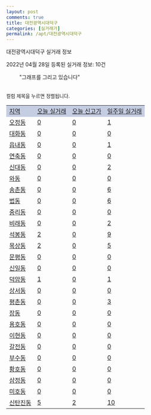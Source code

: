 ```yaml
---
layout: post
comments: true
title: 대전광역시대덕구
categories: [실거래가]
permalink: /apt/대전광역시대덕구
---
```


대전광역시대덕구 실거래 정보

2022년 04월 28일 등록된 실거래 정보: 10건

<!--<script async src="https://pagead2.googlesyndication.com/pagead/js/adsbygoogle.js?client=ca-pub-3485438051770037"
 crossorigin="anonymous"></script>-->

<script type="text/javascript">
  google.charts.load('current', {'packages':['corechart']});
  google.charts.setOnLoadCallback(drawChart);

  function drawChart() {
    var data = google.visualization.arrayToDataTable([['거래일', '매매', '전월세', '전매'], ['21-01', 2, 2, 0], ['21-02', 0, 3, 0], ['21-03', 0, 16, 0], ['21-04', 109, 60, 5], ['21-05', 234, 115, 18], ['21-06', 184, 89, 14], ['21-07', 161, 119, 12], ['21-08', 151, 74, 12], ['21-09', 159, 80, 11], ['21-10', 150, 114, 7], ['21-11', 131, 117, 6], ['21-12', 85, 151, 9], ['22-01', 65, 109, 15], ['22-02', 68, 136, 11], ['22-03', 97, 119, 7], ['22-04', 43, 69, 2]]);

    var options = {
      title: '최근 1년간 유형별 거래량 추이',
      legend: { position: 'bottom' }
    };

    setTimeout(function() {
        var chart = new google.visualization.LineChart(document.getElementById('columnchart_material'));
        chart.draw(data, (options));
        document.getElementById('loading').style.display = 'none';
        var dayLabel = (new Date()).getDay();
        if (dayLabel < 2) {
            sorttable.innerSortFunction.apply(document.getElementById('week'), []);
            sorttable.innerSortFunction.apply(document.getElementById('week'), []);        
        }
        else {
            sorttable.innerSortFunction.apply(document.getElementById('today'), []);
            sorttable.innerSortFunction.apply(document.getElementById('today'), []);
        }
    }, 200);

  }
</script>

<div id="loading" style="z-index:20; display: block; margin-left: 35px">"그래프를 그리고 있습니다"</div>
<div id="columnchart_material" style="width: 95%; margin-left: -35px; display: block"></div>
<!--<div style="width: 95%; margin-left: -35px; display: block">
      <script async src="https://pagead2.googlesyndication.com/pagead/js/adsbygoogle.js?client=ca-pub-3485438051770037"
          crossorigin="anonymous"></script>
      <ins class="adsbygoogle"
          style="display:block"
          data-ad-format="fluid"
          data-ad-layout-key="-fb+5w+4e-db+86"
          data-ad-client="ca-pub-3485438051770037"
          data-ad-slot="1827090281"></ins>
      <script>
          (adsbygoogle = window.adsbygoogle || []).push({});
      </script>
</div>-->
<br>

<font size='small' style='font-size: small;'>컬럼 제목을 누르면 정렬됩니다.</font>
<table class="sortable">
  <tr style='background-color: rgba(114, 132, 186,0.4);'>
    <td id="region"><a href="#">지역</a></td>
    <td id="today"><a href="#">오늘 실거래</a></td>
    <td id="today_new"><a href="#">오늘 신고가</a></td>
    <td id="week"><a href="#">일주일 실거래</a></td>
  </tr>

  
  <tr class="item">
    <td><a href="대전광역시대덕구오정동">오정동</a></td>
    <td><a href="대전광역시대덕구오정동">0</a></td>
    <td><a href="대전광역시대덕구오정동">0</a></td>
    <td><a href="대전광역시대덕구오정동">1</a></td>
  </tr>
    

  <tr class="item">
    <td><a href="대전광역시대덕구대화동">대화동</a></td>
    <td><a href="대전광역시대덕구대화동">0</a></td>
    <td><a href="대전광역시대덕구대화동">0</a></td>
    <td><a href="대전광역시대덕구대화동">0</a></td>
  </tr>
    

  <tr class="item">
    <td><a href="대전광역시대덕구읍내동">읍내동</a></td>
    <td><a href="대전광역시대덕구읍내동">0</a></td>
    <td><a href="대전광역시대덕구읍내동">0</a></td>
    <td><a href="대전광역시대덕구읍내동">1</a></td>
  </tr>
    

  <tr class="item">
    <td><a href="대전광역시대덕구연축동">연축동</a></td>
    <td><a href="대전광역시대덕구연축동">0</a></td>
    <td><a href="대전광역시대덕구연축동">0</a></td>
    <td><a href="대전광역시대덕구연축동">0</a></td>
  </tr>
    

  <tr class="item">
    <td><a href="대전광역시대덕구신대동">신대동</a></td>
    <td><a href="대전광역시대덕구신대동">0</a></td>
    <td><a href="대전광역시대덕구신대동">0</a></td>
    <td><a href="대전광역시대덕구신대동">2</a></td>
  </tr>
    

  <tr class="item">
    <td><a href="대전광역시대덕구와동">와동</a></td>
    <td><a href="대전광역시대덕구와동">0</a></td>
    <td><a href="대전광역시대덕구와동">0</a></td>
    <td><a href="대전광역시대덕구와동">0</a></td>
  </tr>
    

  <tr class="item">
    <td><a href="대전광역시대덕구송촌동">송촌동</a></td>
    <td><a href="대전광역시대덕구송촌동">0</a></td>
    <td><a href="대전광역시대덕구송촌동">0</a></td>
    <td><a href="대전광역시대덕구송촌동">6</a></td>
  </tr>
    

  <tr class="item">
    <td><a href="대전광역시대덕구법동">법동</a></td>
    <td><a href="대전광역시대덕구법동">0</a></td>
    <td><a href="대전광역시대덕구법동">0</a></td>
    <td><a href="대전광역시대덕구법동">6</a></td>
  </tr>
    

  <tr class="item">
    <td><a href="대전광역시대덕구중리동">중리동</a></td>
    <td><a href="대전광역시대덕구중리동">0</a></td>
    <td><a href="대전광역시대덕구중리동">0</a></td>
    <td><a href="대전광역시대덕구중리동">0</a></td>
  </tr>
    

  <tr class="item">
    <td><a href="대전광역시대덕구비래동">비래동</a></td>
    <td><a href="대전광역시대덕구비래동">0</a></td>
    <td><a href="대전광역시대덕구비래동">0</a></td>
    <td><a href="대전광역시대덕구비래동">2</a></td>
  </tr>
    

  <tr class="item">
    <td><a href="대전광역시대덕구석봉동">석봉동</a></td>
    <td><a href="대전광역시대덕구석봉동">2</a></td>
    <td><a href="대전광역시대덕구석봉동">0</a></td>
    <td><a href="대전광역시대덕구석봉동">9</a></td>
  </tr>
    

  <tr class="item">
    <td><a href="대전광역시대덕구목상동">목상동</a></td>
    <td><a href="대전광역시대덕구목상동">2</a></td>
    <td><a href="대전광역시대덕구목상동">0</a></td>
    <td><a href="대전광역시대덕구목상동">5</a></td>
  </tr>
    

  <tr class="item">
    <td><a href="대전광역시대덕구문평동">문평동</a></td>
    <td><a href="대전광역시대덕구문평동">0</a></td>
    <td><a href="대전광역시대덕구문평동">0</a></td>
    <td><a href="대전광역시대덕구문평동">0</a></td>
  </tr>
    

  <tr class="item">
    <td><a href="대전광역시대덕구신일동">신일동</a></td>
    <td><a href="대전광역시대덕구신일동">0</a></td>
    <td><a href="대전광역시대덕구신일동">0</a></td>
    <td><a href="대전광역시대덕구신일동">0</a></td>
  </tr>
    

  <tr class="item">
    <td><a href="대전광역시대덕구덕암동">덕암동</a></td>
    <td><a href="대전광역시대덕구덕암동">1</a></td>
    <td><a href="대전광역시대덕구덕암동">0</a></td>
    <td><a href="대전광역시대덕구덕암동">1</a></td>
  </tr>
    

  <tr class="item">
    <td><a href="대전광역시대덕구상서동">상서동</a></td>
    <td><a href="대전광역시대덕구상서동">0</a></td>
    <td><a href="대전광역시대덕구상서동">0</a></td>
    <td><a href="대전광역시대덕구상서동">0</a></td>
  </tr>
    

  <tr class="item">
    <td><a href="대전광역시대덕구평촌동">평촌동</a></td>
    <td><a href="대전광역시대덕구평촌동">0</a></td>
    <td><a href="대전광역시대덕구평촌동">0</a></td>
    <td><a href="대전광역시대덕구평촌동">3</a></td>
  </tr>
    

  <tr class="item">
    <td><a href="대전광역시대덕구장동">장동</a></td>
    <td><a href="대전광역시대덕구장동">0</a></td>
    <td><a href="대전광역시대덕구장동">0</a></td>
    <td><a href="대전광역시대덕구장동">0</a></td>
  </tr>
    

  <tr class="item">
    <td><a href="대전광역시대덕구용호동">용호동</a></td>
    <td><a href="대전광역시대덕구용호동">0</a></td>
    <td><a href="대전광역시대덕구용호동">0</a></td>
    <td><a href="대전광역시대덕구용호동">0</a></td>
  </tr>
    

  <tr class="item">
    <td><a href="대전광역시대덕구이현동">이현동</a></td>
    <td><a href="대전광역시대덕구이현동">0</a></td>
    <td><a href="대전광역시대덕구이현동">0</a></td>
    <td><a href="대전광역시대덕구이현동">0</a></td>
  </tr>
    

  <tr class="item">
    <td><a href="대전광역시대덕구갈전동">갈전동</a></td>
    <td><a href="대전광역시대덕구갈전동">0</a></td>
    <td><a href="대전광역시대덕구갈전동">0</a></td>
    <td><a href="대전광역시대덕구갈전동">0</a></td>
  </tr>
    

  <tr class="item">
    <td><a href="대전광역시대덕구부수동">부수동</a></td>
    <td><a href="대전광역시대덕구부수동">0</a></td>
    <td><a href="대전광역시대덕구부수동">0</a></td>
    <td><a href="대전광역시대덕구부수동">0</a></td>
  </tr>
    

  <tr class="item">
    <td><a href="대전광역시대덕구황호동">황호동</a></td>
    <td><a href="대전광역시대덕구황호동">0</a></td>
    <td><a href="대전광역시대덕구황호동">0</a></td>
    <td><a href="대전광역시대덕구황호동">0</a></td>
  </tr>
    

  <tr class="item">
    <td><a href="대전광역시대덕구삼정동">삼정동</a></td>
    <td><a href="대전광역시대덕구삼정동">0</a></td>
    <td><a href="대전광역시대덕구삼정동">0</a></td>
    <td><a href="대전광역시대덕구삼정동">0</a></td>
  </tr>
    

  <tr class="item">
    <td><a href="대전광역시대덕구미호동">미호동</a></td>
    <td><a href="대전광역시대덕구미호동">0</a></td>
    <td><a href="대전광역시대덕구미호동">0</a></td>
    <td><a href="대전광역시대덕구미호동">0</a></td>
  </tr>
    

  <tr class="item">
    <td><a href="대전광역시대덕구신탄진동">신탄진동</a></td>
    <td><a href="대전광역시대덕구신탄진동">5</a></td>
    <td><a href="대전광역시대덕구신탄진동">2</a></td>
    <td><a href="대전광역시대덕구신탄진동">10</a></td>
  </tr>
    


</table>


    